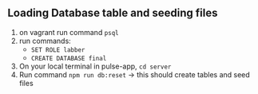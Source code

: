 ## Loading Database table and seeding files

1. on vagrant run command `psql`
2. run commands:
   - `SET ROLE labber`
   - `CREATE DATABASE final`
3. On your local terminal in pulse-app, `cd server`
4. Run command `npm run db:reset` -> this should create tables and seed files
